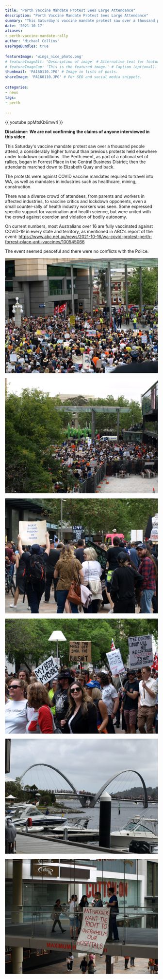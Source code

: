 ```yaml
---
title: "Perth Vaccine Mandate Protest Sees Large Attendance"
description: "Perth Vaccine Mandate Protest Sees Large Attendance"
summary: "This Saturday's vaccine mandate protest saw over a thousand people attend, a considerably higher turnout than previous protests held elsewhere under lockdown conditions."
date: '2021-10-17'
aliases:
- perth-vaccine-mandate-rally
author: 'Michael Collins'
usePageBundles: true

featureImage: 'wings_nice_photo.png'
# featureImageAlt: 'Description of image' # Alternative text for featured image.
# featureImageCap: 'This is the featured image.' # Caption (optional).
thumbnail: 'PA160110.JPG' # Image in lists of posts.
shareImage: 'PA160110.JPG' # For SEO and social media snippets.

categories:
- news
tags:
- perth

---
```


{{ youtube ppMtsKb6mw4 }}

**Disclaimer: We are not confirming the claims of anyone interviewed in this video.**

This Saturday's vaccine mandate protest saw over a thousand people attend, a considerably higher turnout than previous protests held elsewhere under lockdown conditions. The Perth event, as part of a national set of rallies, began in Forrest Place in the Central Business District; then the attendants marched down to Elizabeth Quay and back.

The protests were against COVID vaccine mandates required to travel into WA, as well as mandates in industries such as healthcare, mining, construction.

There was a diverse crowd of attendees, from parents and workers in affected industries, to vaccine critics and lockdown opponents, even a small counter-rally of health industry workers was seen. Some expressed specific support for vaccination and health science, but were united with the crowd against coercion and violation of bodily autonomy.

On current numbers, most Australians over 16 are fully vaccinated against COVID-19 in every state and territory, as mentioned in ABC's report of the event:
https://www.abc.net.au/news/2021-10-16/wa-covid-protest-perth-forrest-place-anti-vaccines/100545066

The event seemed peaceful and there were no conflicts with the Police.

![The large crowd assembled in Forrest Place.](PA160033.JPG)

![Another shot of the initial gathering.](PA160036.JPG)

![A lot of attendees were from the nursing, mining and construction industries.](PA160055.JPG)

![The march to Elizabeth Quay begins.](PA160060.JPG)

![The large crowd filled up the bridge in Elizabeth Quay.](PA160083.JPG)

![A small counter-protest against anti-vaxxers was seen.](PA160046.JPG)